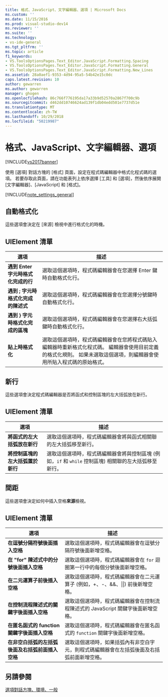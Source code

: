 ```yaml
---
title: 格式、JavaScript、文字編輯器、選項 | Microsoft Docs
ms.custom: ''
ms.date: 11/15/2016
ms.prod: visual-studio-dev14
ms.reviewer: ''
ms.suite: ''
ms.technology:
- vs-ide-general
ms.tgt_pltfrm: ''
ms.topic: article
f1_keywords:
- VS.ToolsOptionsPages.Text_Editor.JavaScript.Formatting.Spacing
- VS.ToolsOptionsPages.Text_Editor.JavaScript.Formatting.General
- VS.ToolsOptionsPages.Text_Editor.JavaScript.Formatting.New_Lines
ms.assetid: 28a0aef1-9353-4d94-95a5-54b42e15c0dc
caps.latest.revision: 10
author: gewarren
ms.author: gewarren
manager: ghogen
ms.openlocfilehash: 86c766f776195da17a33b9d52570a2867f700c9b
ms.sourcegitcommit: d462dd10746624ad139f1db04edd501e7737d51e
ms.translationtype: MT
ms.contentlocale: zh-TW
ms.lasthandoff: 10/29/2018
ms.locfileid: "50219987"
---
```

# <a name="options-text-editor-javascript-formatting"></a>格式、JavaScript、文字編輯器、選項
[!INCLUDE[vs2017banner](../../includes/vs2017banner.md)]

  
使用 [選項] 對話方塊的 [格式] 頁面，設定在程式碼編輯器中格式化程式碼的選項。 若要存取此頁面，請在功能表列上依序選擇 [工具] 和 [選項]，然後依序展開 [文字編輯器]、[JavaScript] 和 [格式]。  
  
 [!INCLUDE[note_settings_general](../../includes/note-settings-general-md.md)]  
  
## <a name="automatic-formatting"></a>自動格式化  
 這些選項會決定在 [來源] 檢視中進行格式化的時機。  
  
## <a name="uielement-list"></a>UIElement 清單  
  
|選項|描述|  
|------------|-----------------|  
|**遇到 Enter 字元時格式化完成的行**|選取這個選項時，程式碼編輯器會在您選擇 Enter 鍵時自動格式化行。|  
|**遇到 ; 字元時格式化完成的陳述式**|選取這個選項時，程式碼編輯器會在您選擇分號鍵時自動格式化行。|  
|**遇到 } 字元時格式化完成的區塊**|選取這個選項時，程式碼編輯器會在您選擇右大括弧鍵時自動格式化行。|  
|**貼上時格式化**|選取這個選項時，程式碼編輯器會在您將程式碼貼入編輯器時重新格式化程式碼。 編輯器會使用目前定義的格式化規則。 如果未選取這個選項，則編輯器會使用所貼入程式碼的原始格式。|  
  
## <a name="new-lines"></a>新行  
 這些選項會決定程式碼編輯器是否將函式和控制區塊的左大括弧放在新行。  
  
## <a name="uielement-list"></a>UIElement 清單  
  
|選項|描述|  
|------------|-----------------|  
|**將函式的左大括弧放在新行**|選取這個選項時，程式碼編輯器會將與函式相關聯的左大括弧移至新行。|  
|**將控制區塊的左大括弧置於新行**|選取這個選項時，程式碼編輯器會將與控制區塊 (例如，`if` 和 `while` 控制區塊) 相關聯的左大括弧移至新行。|  
  
## <a name="spacing"></a>間距  
 這些選項會決定如何中插入空格**來源**檢視。  
  
## <a name="uielement-list"></a>UIElement 清單  
  
|選項|描述|  
|------------|-----------------|  
|**在逗號分隔符號後面插入空格**|選取這個選項時，程式碼編輯器會在逗號分隔符號後面新增空格。|  
|**在 "for" 陳述式中的分號後面插入空格**|選取這個選項時，程式碼編輯器會在 `for` 迴圈第一行中的每個分號後面新增空格。|  
|**在二元運算子前後插入空格**|選取這個選項時，程式碼編輯器會在二元運算子 (例如，+、-、&&、&#124;&#124;) 前後新增空格。|  
|**在控制流程陳述式的關鍵字後面插入空格**|選取這個選項時，程式碼編輯器會在控制流程陳述式的 JavaScript 關鍵字後面新增空格。|  
|**在匿名函式的 function 關鍵字後面插入空格**|選取這個選項時，程式碼編輯器會在匿名函式的 `function` 關鍵字後面新增空格。|  
|**在非空白括弧的左括弧後面及右括弧前面插入空格**|選取這個選項時，如果括弧內有非空白字元，則程式碼編輯器會在左括弧後面及右括弧前面新增空格。|  
  
## <a name="see-also"></a>另請參閱  
 [選項對話方塊、環境、一般](../../ide/reference/general-environment-options-dialog-box.md)



